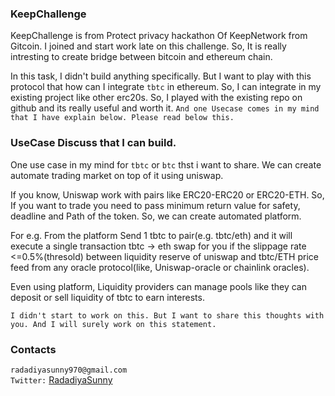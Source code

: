 ### KeepChallenge

KeepChallenge is from Protect privacy hackathon Of KeepNetwork from Gitcoin. I joined and start work late on this challenge. So, It is really intresting to create bridge between bitcoin and ethereum chain. 

In this task, I didn't build anything specifically. But I want to play with this protocol that how can I integrate `tbtc` in ethereum. So, I can integrate in my existing project like other erc20s. So, I played with the existing repo on github and its really useful and worth it. `And one Usecase comes in my mind that I have explain below. Please read below this.`

### UseCase Discuss that I can build.

One use case in my mind for `tbtc` or `btc` thst i want to share. We can create automate trading market on top of it using uniswap. 

If you know, Uniswap work with pairs like ERC20-ERC20 or ERC20-ETH. So, If you want to trade you need to pass minimum return value for safety, deadline and Path of the token. So, we can create automated platform.

For e.g. From the platform Send 1 tbtc to pair(e.g. tbtc/eth) and it will execute a single transaction tbtc -> eth swap for you if the slippage rate <=0.5%(thresold) between liquidity reserve of uniswap and tbtc/ETH price feed from any oracle protocol(like, Uniswap-oracle or chainlink oracles).

Even using platform, Liquidity providers can manage pools like they can deposit or sell liquidity of tbtc to earn interests.

`I didn't start to work on this. But I want to share this thoughts with you. And I will surely work on this statement.`

### Contacts

`radadiyasunny970@gmail.com`  
`Twitter:` [RadadiyaSunny](https://twitter.com/RadadiyaSunny)
 



